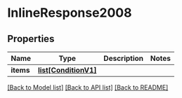 # InlineResponse2008

## Properties
Name | Type | Description | Notes
------------ | ------------- | ------------- | -------------
**items** | [**list[ConditionV1]**](ConditionV1.md) |  | 

[[Back to Model list]](../README.md#documentation-for-models) [[Back to API list]](../README.md#documentation-for-api-endpoints) [[Back to README]](../README.md)

